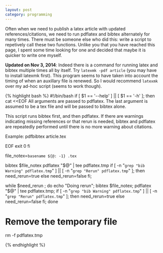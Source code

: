 ```yaml
---
layout: post
category: programming
---
```


Often when we need to publish a latex article with updated references/citations, we need to run pdflatex and bibtex alternately for many times.  There must be someone else who did this: write a script to repetively call these two functions.  Unlike you that you have reached this page, I spent some time looking for one and decided that maybe it is quicker to write one myself.

**Updated on Nov 3, 2014**: Indeed there is a command for running latex and bibtex multiple times all by itself. Try <code>latexmk -pdf article</code> (you may have to install latexmk first).  This program seems to have taken into account the timing of when an auxillary file is renewed.  So I would recommend <code>latexmk</code> over my ad-hoc script (seems to work though).

{% highlight bash %}
#!/bin/bash
if [ $1 == '--help' ] || [ $1 == '-h' ]; then
    cat <<EOF
All arguments are passed to pdflatex.
The last argument is assumed to be a tex file and will be passed to bibtex alone.

This script runs bibtex first, and then pdflatex.
If there are warnings indicating missing references or that rerun is needed, bibtex and pdflatex are repeatedly performed until there is no more warning about citations.

Example:
pdfbibtex article.tex

EOF
    exit 0
fi

file_notex=`basename ${@: -1} .tex`

bibtex $file_notex
pdflatex "$@" | tee pdflatex.tmp
if [ -n "`grep "bib Warning" pdflatex.tmp`" ] || [ -n "`grep "Rerun" pdflatex.tmp`"  ]; then
    need_rerun=true
else
    need_rerun=false
fi;
    
while $need_rerun  ; do
    echo "Doing rerun";
    bibtex $file_notex;
    pdflatex "$@" | tee pdflatex.tmp;
    if [ -n "`grep "bib Warning" pdflatex.tmp`" ] || [ -n "`grep "Rerun" pdflatex.tmp`" ]; then
	need_rerun=true
    else
	need_rerun=false
    fi;
done

# Remove the temporary file
rm -f pdflatex.tmp

{% endhighlight %}


